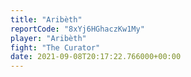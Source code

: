 ```yaml
---
title: "Aribèth"
reportCode: "8xYj6HGhaczKw1My"
player: "Aribèth"
fight: "The Curator"
date: 2021-09-08T20:17:22.766000+00:00
---
```

